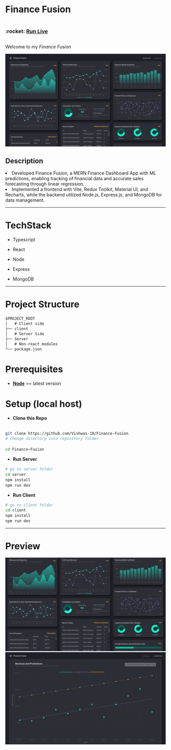 # Finance Fusion

<div style="display:flex;flex-direction:row; justify-content; space-between;width:100%">
  <h3>:rocket: <a  target="_blank" href="https://finance-fusion-xi.vercel.app/"> Run Live </a></h3>  
</div>

Welcome to my *Finance Fusion*

![Screenshot](https://github.com/Ujjwalshaw/Finance-Fusion/blob/edb0be5db21d5c9b69caf3d94ca64b47bbdca7c9/screenshot/Screenshot%202023-09-11%20at%206.59.15%20PM.png)
<br>
<h2>Description</h2>
<li> Developed Finance Fusion, a MERN Finance Dashboard App with ML predictions, enabling tracking of financial data and accurate sales forecasting through linear regression.<br>
<li> Implemented a frontend with Vite, Redux Toolkit, Material UI, and Recharts, while the backend utilized Node.js, Express.js, and MongoDB for data management.<br>

 
---
# TechStack

- Typescript

- React

- Node

- Express

- MongoDB

---
# Project Structure

```
$PROJECT_ROOT
│   # Client side
├── client
│   # Server Side
├── Server
│   # Non-react modules
└── package.json
```
# Prerequisites

- [**Node**](https://nodejs.org/en) >= latest version


# Setup (local host)


-  **Clone this Repo**

``` bash

git clone https://github.com/Vishwas-10/Finance-Fusion
# Change directory into repository folder

cd Finance-Fusion

```  

-  **Run Server**

``` bash
# go to server folder
cd server
npm install
npm run dev
```
-  **Run Client**

``` bash
# go to client folder
cd client
npm install
npm run dev
```
----
# Preview
![Screenshot](https://github.com/Ujjwalshaw/Finance-Fusion/blob/edb0be5db21d5c9b69caf3d94ca64b47bbdca7c9/screenshot/Screenshot%202023-09-11%20at%207.04.56%20PM.png)
![Screenshot](https://github.com/Ujjwalshaw/Finance-Fusion/blob/edb0be5db21d5c9b69caf3d94ca64b47bbdca7c9/screenshot/Screenshot%202023-09-11%20at%207.04.10%20PM.png)



